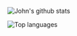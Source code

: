 ![John's github stats](https://github-readme-stats.vercel.app/api?username=jtdotcode&count_private=true&show_icons=true&theme=highcontrast)

![Top languages](https://github-readme-stats.vercel.app/api/top-langs/?username=jtdotcode&langs_count=6&layout=compact&theme=highcontrast&show_icons=true)
